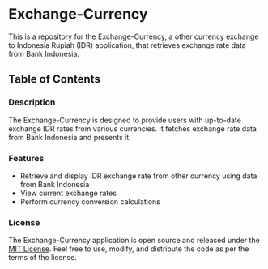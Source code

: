 # Exchange-Currency
This is a repository for the Exchange-Currency, a other currency exchange to Indonesia Rupiah (IDR) application, that retrieves exchange rate data from Bank Indonesia.

## Table of Contents

###  Description
The Exchange-Currency is designed to provide users with up-to-date exchange IDR rates from various currencies. It fetches exchange rate data from Bank Indonesia and presents it.

### Features
* Retrieve and display IDR exchange rate from other currency using data from Bank Indonesia
* View current exchange rates
* Perform currency conversion calculations

### License
The Exchange-Currency application is open source and released under the [MIT License](https://opensource.org/licenses/MIT). Feel free to use, modify, and distribute the code as per the terms of the license.
